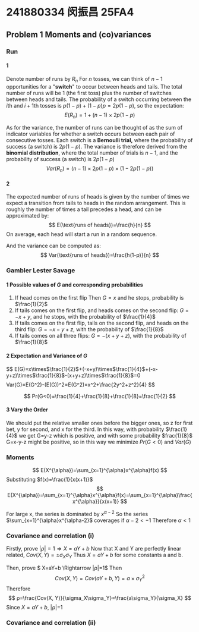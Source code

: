 # 241880334 闵振昌 25FA4
## Problem 1 Moments and (co)variances
### Run
#### 1
Denote number of runs by $R_n$
For $n$ tosses, we can think of $n−1$ opportunities for a "**switch**" to occur between heads and tails. The total number of runs will be 1 (the first toss) plus the number of switches between heads and tails.
The probability of a switch occurring between the $i$th and $i+1$th tosses is $p(1-p)+(1-p)p=2p(1-p)$, so the expectation:
$$
E(R_n) = 1+(n-1)\times 2p(1-p)
$$

As for the variance, the number of runs can be thought of as the sum of indicator variables for whether a switch occurs between each pair of consecutive tosses.
Each switch is a **Bernoulli trial,** where the probability of success (a switch) is $2p(1−p)$. 
The variance is therefore derived from the **binomial distribution**, where the total number of trials is $n−1$, and the probability of success (a switch) is $2p(1−p)$
$$
Var(R_n)=(n-1)\times 2p(1-p)\times(1-2p(1-p))
$$

#### 2
The expected number of runs of heads is given by the number of times we expect a transition from tails to heads in the random arrangement. This is roughly the number of times a tail precedes a head, and can be approximated by:
$$
E(\text{runs of heads})=\frac{h}{n}
$$
On average, each head will start a run in a random sequence.

And the variance can be computed as:
$$
Var(\text{runs of heads})=\frac{h(1-p)}{n}
$$

### Gambler Lester Savage
#### 1 Possible values of $G$ and corresponding probabilities
1. If head comes on the first flip
Then $G=x$ and he stops, probability is $\frac{1}{2}$
2. If tails comes on the first flip, and heads comes on the second flip:
$G=-x+y$, and he stops, with the probability of $\frac{1}{4}$
3. If tails comes on the first flip, tails on the second flip, and heads on the third flip:
$G=-x-y+z$, with the probability of $\frac{1}{8}$
4. If tails comes on all three flips:
$G=-(x+y+z)$, with the probability of $\frac{1}{8}$

#### 2 Expectation and Variance of $G$
$$
E(G)=x\times$\frac{1}{2}$+(-x+y)\times$\frac{1}{4}$+(-x-y+z)\times$\frac{1}{8}$-(x+y+z)\times$\frac{1}{8}$=0
$$
$$
Var(G)=E(G^2)-(E(G))^2=E(G^2)=x^2+\frac{2y^2+z^2}{4}
$$

$$
Pr(G<0)=\frac{1}{4}+\frac{1}{8}+\frac{1}{8}=\frac{1}{2}
$$

#### 3 Vary the Order
We should put the relative smaller ones before the bigger ones, so z for first bet, y for second, and x for the third.
In this way, with probability $\frac{1}{4}$ we get G=y-z which is positive, and with some probability \$frac{1}{8}$ G=x-y-z might be positive, so in this way we minimize $Pr(G<0)$
and $Var(G)$

### Moments
$$
E(X^{\alpha})=\sum_{x=1}^{\alpha}x^{\alpha}f(x)
$$
Substituting $f(x)=\frac{1}{x(x+1)}$
$$
E(X^{\alpha})=\sum_{x=1}^{\alpha}x^{\alpha}f(x)=\sum_{x=1}^{\alpha}\frac{x^{\alpha}}{x(x+1)}
$$

For large x, the series is dominated by $x^{\alpha-2}$
So the series $\sum_{x=1}^{\alpha}x^{\alpha-2}$ coverages if $\alpha-2<-1$
Therefore $\alpha < 1$

### Covariance and correlation (i)
Firstly, prove $|ρ|=1 \Rightarrow X=aY+b$
Now that X and Y are perfectly linear related, $Cov(X, Y)=±\sigma_X\sigma_Y$
Thus $X=aY+b$ for some constants a and b.

Then, prove $ X=aY+b \Rightarrow |ρ|=1$
Then
$$
Cov(X, Y)=Cov(aY+b, Y)=a\times \sigma_Y^2
$$
Therefore
$$
ρ=\frac{Cov(X, Y)}{\sigma_X\sigma_Y}=\frac{a\sigma_Y}{\sigma_X}
$$
Since $X=aY+b$, |ρ|=1

### Covariance and correlation (ii)
